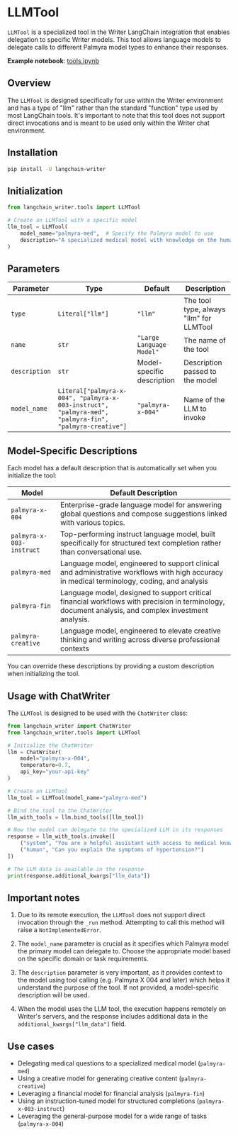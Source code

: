 # LLMTool

`LLMTool` is a specialized tool in the Writer LangChain integration that enables delegation to specific Writer models. This tool allows language models to delegate calls to different Palmyra model types to enhance their responses.

**Example notebook**: [tools.ipynb](./tools.ipynb)

## Overview

The `LLMTool` is designed specifically for use within the Writer environment and has a type of "llm" rather than the standard "function" type used by most LangChain tools. It's important to note that this tool does not support direct invocations and is meant to be used only within the Writer chat environment.

## Installation

```bash
pip install -U langchain-writer
```

## Initialization

```python
from langchain_writer.tools import LLMTool

# Create an LLMTool with a specific model
llm_tool = LLMTool(
    model_name="palmyra-med",  # Specify the Palmyra model to use
    description="A specialized medical model with knowledge on the human body."  # Optional: override the default description
)
```

## Parameters

| Parameter | Type | Default | Description |
|-----------|------|---------|-------------|
| `type` | `Literal["llm"]` | `"llm"` | The tool type, always "llm" for LLMTool |
| `name` | `str` | `"Large Language Model"` | The name of the tool |
| `description` | `str` | Model-specific description | Description passed to the model |
| `model_name` | `Literal["palmyra-x-004", "palmyra-x-003-instruct", "palmyra-med", "palmyra-fin", "palmyra-creative"]` | `"palmyra-x-004"` | Name of the LLM to invoke |

## Model-Specific Descriptions

Each model has a default description that is automatically set when you initialize the tool:

| Model | Default Description |
|-------|---------------------|
| `palmyra-x-004` | Enterprise-grade language model for answering global questions and compose suggestions linked with various topics. |
| `palmyra-x-003-instruct` | Top-performing instruct language model, built specifically for structured text completion rather than conversational use. |
| `palmyra-med` | Language model, engineered to support clinical and administrative workflows with high accuracy in medical terminology, coding, and analysis |
| `palmyra-fin` | Language model, designed to support critical financial workflows with precision in terminology, document analysis, and complex investment analysis. |
| `palmyra-creative` | Language model, engineered to elevate creative thinking and writing across diverse professional contexts |

You can override these descriptions by providing a custom description when initializing the tool.

## Usage with ChatWriter

The `LLMTool` is designed to be used with the `ChatWriter` class:

```python
from langchain_writer import ChatWriter
from langchain_writer.tools import LLMTool

# Initialize the ChatWriter
llm = ChatWriter(
    model="palmyra-x-004",
    temperature=0.7,
    api_key="your-api-key"
)

# Create an LLMTool
llm_tool = LLMTool(model_name="palmyra-med")

# Bind the tool to the ChatWriter
llm_with_tools = llm.bind_tools([llm_tool])

# Now the model can delegate to the specialized LLM in its responses
response = llm_with_tools.invoke([
    ("system", "You are a helpful assistant with access to medical knowledge."),
    ("human", "Can you explain the symptoms of hypertension?")
])

# The LLM data is available in the response
print(response.additional_kwargs["llm_data"])
```

## Important notes

1. Due to its remote execution, the `LLMTool` does not support direct invocation through the `_run` method. Attempting to call this method will raise a `NotImplementedError`.

2. The `model_name` parameter is crucial as it specifies which Palmyra model the primary model can delegate to. Choose the appropriate model based on the specific domain or task requirements.

3. The `description` parameter is very important, as it provides context to the model using tool calling (e.g. Palmyra X 004 and later) which helps it understand the purpose of the tool. If not provided, a model-specific description will be used.

4. When the model uses the LLM tool, the execution happens remotely on Writer's servers, and the response includes additional data in the `additional_kwargs["llm_data"]` field.

## Use cases

- Delegating medical questions to a specialized medical model (`palmyra-med`)
- Using a creative model for generating creative content (`palmyra-creative`)
- Leveraging a financial model for financial analysis (`palmyra-fin`)
- Using an instruction-tuned model for structured completions (`palmyra-x-003-instruct`)
- Leveraging the general-purpose model for a wide range of tasks (`palmyra-x-004`)